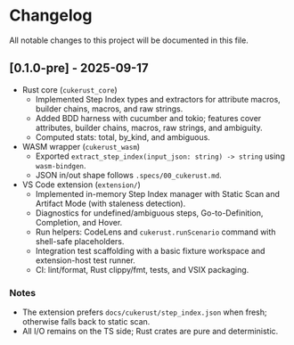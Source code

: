 # Changelog

All notable changes to this project will be documented in this file.

## [0.1.0-pre] - 2025-09-17

- Rust core (`cukerust_core`)
  - Implemented Step Index types and extractors for attribute macros, builder chains, macros, and raw strings.
  - Added BDD harness with cucumber and tokio; features cover attributes, builder chains, macros, raw strings, and ambiguity.
  - Computed stats: total, by_kind, and ambiguous.
- WASM wrapper (`cukerust_wasm`)
  - Exported `extract_step_index(input_json: string) -> string` using `wasm-bindgen`.
  - JSON in/out shape follows `.specs/00_cukerust.md`.
- VS Code extension (`extension/`)
  - Implemented in-memory Step Index manager with Static Scan and Artifact Mode (with staleness detection).
  - Diagnostics for undefined/ambiguous steps, Go-to-Definition, Completion, and Hover.
  - Run helpers: CodeLens and `cukerust.runScenario` command with shell-safe placeholders.
  - Integration test scaffolding with a basic fixture workspace and extension-host test runner.
  - CI: lint/format, Rust clippy/fmt, tests, and VSIX packaging.

### Notes
- The extension prefers `docs/cukerust/step_index.json` when fresh; otherwise falls back to static scan.
- All I/O remains on the TS side; Rust crates are pure and deterministic.

